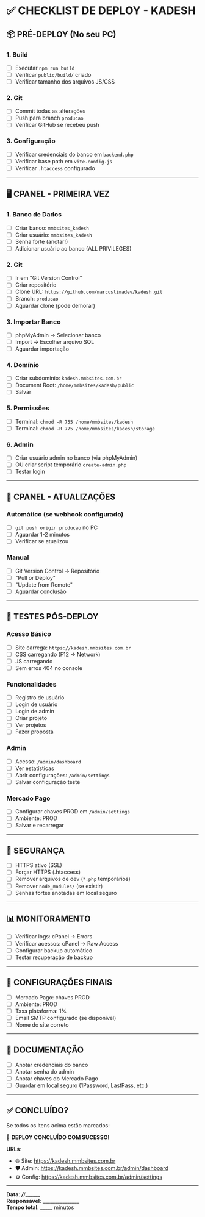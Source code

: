 # ✅ CHECKLIST DE DEPLOY - KADESH

## 📦 PRÉ-DEPLOY (No seu PC)

### 1. Build
- [ ] Executar `npm run build`
- [ ] Verificar `public/build/` criado
- [ ] Verificar tamanho dos arquivos JS/CSS

### 2. Git
- [ ] Commit todas as alterações
- [ ] Push para branch `producao`
- [ ] Verificar GitHub se recebeu push

### 3. Configuração
- [ ] Verificar credenciais do banco em `backend.php`
- [ ] Verificar base path em `vite.config.js`
- [ ] Verificar `.htaccess` configurado

---

## 🖥️ CPANEL - PRIMEIRA VEZ

### 1. Banco de Dados
- [ ] Criar banco: `mmbsites_kadesh`
- [ ] Criar usuário: `mmbsites_kadesh`
- [ ] Senha forte (anotar!)
- [ ] Adicionar usuário ao banco (ALL PRIVILEGES)

### 2. Git
- [ ] Ir em "Git Version Control"
- [ ] Criar repositório
- [ ] Clone URL: `https://github.com/marcuslimadev/kadesh.git`
- [ ] Branch: `producao`
- [ ] Aguardar clone (pode demorar)

### 3. Importar Banco
- [ ] phpMyAdmin → Selecionar banco
- [ ] Import → Escolher arquivo SQL
- [ ] Aguardar importação

### 4. Domínio
- [ ] Criar subdomínio: `kadesh.mmbsites.com.br`
- [ ] Document Root: `/home/mmbsites/kadesh/public`
- [ ] Salvar

### 5. Permissões
- [ ] Terminal: `chmod -R 755 /home/mmbsites/kadesh`
- [ ] Terminal: `chmod -R 775 /home/mmbsites/kadesh/storage`

### 6. Admin
- [ ] Criar usuário admin no banco (via phpMyAdmin)
- [ ] OU criar script temporário `create-admin.php`
- [ ] Testar login

---

## 🔄 CPANEL - ATUALIZAÇÕES

### Automático (se webhook configurado)
- [ ] `git push origin producao` no PC
- [ ] Aguardar 1-2 minutos
- [ ] Verificar se atualizou

### Manual
- [ ] Git Version Control → Repositório
- [ ] "Pull or Deploy"
- [ ] "Update from Remote"
- [ ] Aguardar conclusão

---

## 🧪 TESTES PÓS-DEPLOY

### Acesso Básico
- [ ] Site carrega: `https://kadesh.mmbsites.com.br`
- [ ] CSS carregando (F12 → Network)
- [ ] JS carregando
- [ ] Sem erros 404 no console

### Funcionalidades
- [ ] Registro de usuário
- [ ] Login de usuário
- [ ] Login de admin
- [ ] Criar projeto
- [ ] Ver projetos
- [ ] Fazer proposta

### Admin
- [ ] Acesso: `/admin/dashboard`
- [ ] Ver estatísticas
- [ ] Abrir configurações: `/admin/settings`
- [ ] Salvar configuração teste

### Mercado Pago
- [ ] Configurar chaves PROD em `/admin/settings`
- [ ] Ambiente: PROD
- [ ] Salvar e recarregar

---

## 🔐 SEGURANÇA

- [ ] HTTPS ativo (SSL)
- [ ] Forçar HTTPS (.htaccess)
- [ ] Remover arquivos de dev (`*.php` temporários)
- [ ] Remover `node_modules/` (se existir)
- [ ] Senhas fortes anotadas em local seguro

---

## 📊 MONITORAMENTO

- [ ] Verificar logs: cPanel → Errors
- [ ] Verificar acessos: cPanel → Raw Access
- [ ] Configurar backup automático
- [ ] Testar recuperação de backup

---

## 🎯 CONFIGURAÇÕES FINAIS

- [ ] Mercado Pago: chaves PROD
- [ ] Ambiente: PROD
- [ ] Taxa plataforma: 1%
- [ ] Email SMTP configurado (se disponível)
- [ ] Nome do site correto

---

## 📝 DOCUMENTAÇÃO

- [ ] Anotar credenciais do banco
- [ ] Anotar senha do admin
- [ ] Anotar chaves do Mercado Pago
- [ ] Guardar em local seguro (1Password, LastPass, etc.)

---

## ✅ CONCLUÍDO?

Se todos os itens acima estão marcados:

🎉 **DEPLOY CONCLUÍDO COM SUCESSO!**

**URLs**:
- 🌐 Site: https://kadesh.mmbsites.com.br
- 🛡️ Admin: https://kadesh.mmbsites.com.br/admin/dashboard
- ⚙️ Config: https://kadesh.mmbsites.com.br/admin/settings

---

**Data**: ___/___/______  
**Responsável**: _______________  
**Tempo total**: _____ minutos
